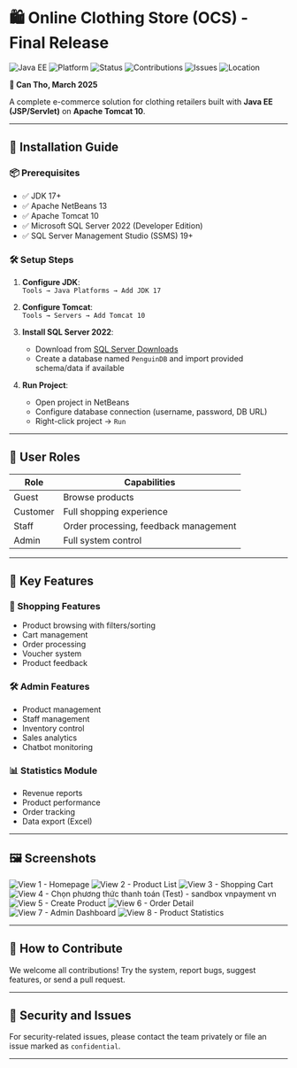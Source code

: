 # 🛍️ Online Clothing Store (OCS) - Final Release

![Java EE](https://img.shields.io/badge/Java%20EE-JSP%2FServlet-blue)
![Platform](https://img.shields.io/badge/Platform-Apache%20Tomcat%2010-lightgrey)
![Status](https://img.shields.io/badge/Release-Final-success)
![Contributions](https://img.shields.io/badge/Contributions-Welcome-brightgreen)
![Issues](https://img.shields.io/badge/Good%20First%20Issue-Yes-yellow)
![Location](https://img.shields.io/badge/Database-SQL%20Server2022-red)

**📍 Can Tho, March 2025**

A complete e-commerce solution for clothing retailers built with **Java EE (JSP/Servlet)** on **Apache Tomcat 10**.

---

## 🚀 Installation Guide

### 📦 Prerequisites
- ✅ JDK 17+
- ✅ Apache NetBeans 13
- ✅ Apache Tomcat 10
- ✅ Microsoft SQL Server 2022 (Developer Edition)
- ✅ SQL Server Management Studio (SSMS) 19+

### 🛠 Setup Steps
1. **Configure JDK**:  
   `Tools → Java Platforms → Add JDK 17`

2. **Configure Tomcat**:  
   `Tools → Servers → Add Tomcat 10`

3. **Install SQL Server 2022**:  
   - Download from [SQL Server Downloads](https://www.microsoft.com/en-us/sql-server/sql-server-downloads)
   - Create a database named `PenguinDB` and import provided schema/data if available

4. **Run Project**:  
   - Open project in NetBeans
   - Configure database connection (username, password, DB URL)
   - Right-click project → `Run`

---

## 👥 User Roles

| Role     | Capabilities                          |
|----------|---------------------------------------|
| Guest    | Browse products                       |
| Customer | Full shopping experience              |
| Staff    | Order processing, feedback management |
| Admin    | Full system control                   |

---

## 🌟 Key Features

### 🛒 Shopping Features
- Product browsing with filters/sorting  
- Cart management  
- Order processing  
- Voucher system  
- Product feedback

### 🛠️ Admin Features
- Product management  
- Staff management  
- Inventory control  
- Sales analytics  
- Chatbot monitoring

### 📊 Statistics Module
- Revenue reports  
- Product performance  
- Order tracking  
- Data export (Excel)

---

## 🖼️ Screenshots

![View 1 - Homepage](https://github.com/user-attachments/assets/da2d4001-6620-457d-b400-f0628d9edfc9)
![View 2 - Product List](https://github.com/user-attachments/assets/9f242f5d-5a27-4748-abb3-0a37ff0f0b4e)
![View 3 - Shopping Cart](https://github.com/user-attachments/assets/6bcb8bc0-9324-493f-a54d-22e8cdfc4f63)
![View 4 - Chọn phương thức thanh toán (Test) -  sandbox vnpayment vn](https://github.com/user-attachments/assets/4db1b50d-79a9-4508-90a9-af5d8d9facf8)
![View 5 - Create Product](https://github.com/user-attachments/assets/e03435da-465a-4b83-8616-c87aabc220db)
![View 6 - Order Detail](https://github.com/user-attachments/assets/a03e4ff1-0f96-42a4-a6a3-46b4b8eb0869)
![View 7 - Admin Dashboard](https://github.com/user-attachments/assets/2650c03e-1002-438d-a7b8-1ff411b95f7c)
![View 8 - Product Statistics](https://github.com/user-attachments/assets/a17f5de1-7131-449c-9498-7bfdc03ca0bc)



---

## 🙌 How to Contribute

We welcome all contributions! Try the system, report bugs, suggest features, or send a pull request.

---

## 🔐 Security and Issues

For security-related issues, please contact the team privately or file an issue marked as `confidential`.

---


